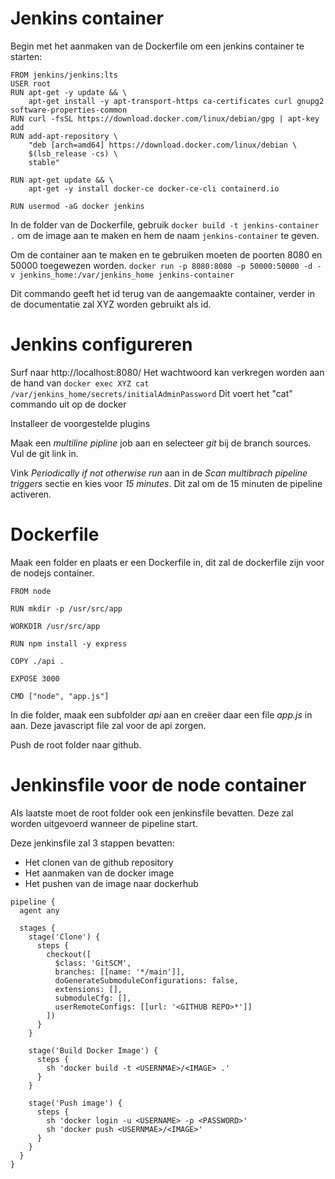 
# Jenkins container

Begin met het aanmaken van de Dockerfile om een jenkins container te starten:

```
FROM jenkins/jenkins:lts
USER root
RUN apt-get -y update && \
    apt-get install -y apt-transport-https ca-certificates curl gnupg2 software-properties-common
RUN curl -fsSL https://download.docker.com/linux/debian/gpg | apt-key add
RUN add-apt-repository \
    "deb [arch=amd64] https://download.docker.com/linux/debian \
    $(lsb_release -cs) \
    stable"

RUN apt-get update && \
    apt-get -y install docker-ce docker-ce-cli containerd.io

RUN usermod -aG docker jenkins
```

In de folder van de Dockerfile, gebruik `docker build -t jenkins-container .` om de image aan te maken en hem de naam `jenkins-container` te geven.

Om de container aan te maken en te gebruiken moeten de poorten 8080 en 50000 toegewezen worden.
`docker run -p 8080:8080 -p 50000:50000 -d -v jenkins_home:/var/jenkins_home jenkins-container`

Dit commando geeft het id terug van de aangemaakte container, verder in de documentatie zal XYZ worden gebruikt als id.

# Jenkins configureren
Surf naar http://localhost:8080/
Het wachtwoord kan verkregen worden aan de hand van `docker exec XYZ cat /var/jenkins_home/secrets/initialAdminPassword`
Dit voert het "cat" commando uit op de docker

Installeer de voorgestelde plugins

Maak een *multiline pipline* job aan en selecteer *git* bij de branch sources. Vul de git link in.

Vink *Periodically if not otherwise run* aan in de *Scan multibrach pipeline triggers* sectie en kies voor *15 minutes*. Dit zal om de 15 minuten de pipeline activeren.

# Dockerfile
Maak een folder en plaats er een Dockerfile in, dit zal de dockerfile zijn voor de nodejs container.
```
FROM node

RUN mkdir -p /usr/src/app

WORKDIR /usr/src/app

RUN npm install -y express

COPY ./api .

EXPOSE 3000

CMD ["node", "app.js"]
```

In die folder, maak een subfolder *api* aan en creëer daar een file *app.js* in aan. Deze javascript file zal voor de api zorgen.

Push de root folder naar github.

# Jenkinsfile voor de node container
Als laatste moet de root folder ook een jenkinsfile bevatten. Deze zal worden uitgevoerd wanneer de pipeline start.

Deze jenkinsfile zal 3 stappen bevatten:
- Het clonen van de github repository
- Het aanmaken van de docker image
- Het pushen van de image naar dockerhub

```
pipeline {
  agent any

  stages {
    stage('Clone') {
      steps {
        checkout([
          $class: 'GitSCM',
          branches: [[name: '*/main']],
          doGenerateSubmoduleConfigurations: false,
          extensions: [],
          submoduleCfg: [],
          userRemoteConfigs: [[url: '<GITHUB REPO>*']]
        ])
      }
    }

    stage('Build Docker Image') {
      steps {
        sh 'docker build -t <USERNMAE>/<IMAGE> .'
      }
    }

    stage('Push image') {
      steps {
        sh 'docker login -u <USERNAME> -p <PASSWORD>'
        sh 'docker push <USERNMAE>/<IMAGE>'
      }
    }
  }
}
```
